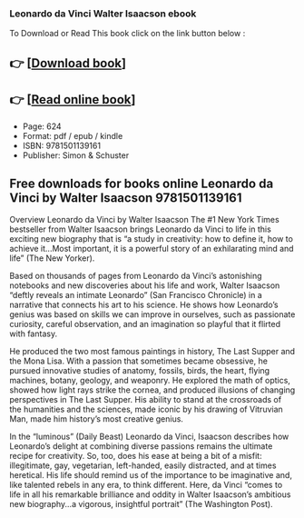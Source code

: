 ### Leonardo da Vinci Walter Isaacson ebook

To Download or Read This book click on the link button below :

## 👉  [**[Download book](http://ebooksharez.info/download.php?group=book&from=github.com&id=497678&lnk=1061 "Download book")**]

## 👉  [**[Read online book](http://ebooksharez.info/download.php?group=book&from=github.com&id=497678&lnk=1061 "Read online book")**]


* Page: 624
* Format: pdf / epub / kindle
* ISBN: 9781501139161
* Publisher: Simon &amp; Schuster



## Free downloads for books online Leonardo da Vinci by Walter Isaacson 9781501139161


Overview
Leonardo da Vinci by Walter Isaacson The #1 New York Times bestseller from Walter Isaacson brings Leonardo da Vinci to life in this exciting new biography that is “a study in creativity: how to define it, how to achieve it...Most important, it is a powerful story of an exhilarating mind and life” (The New Yorker).

 Based on thousands of pages from Leonardo da Vinci’s astonishing notebooks and new discoveries about his life and work, Walter Isaacson “deftly reveals an intimate Leonardo” (San Francisco Chronicle) in a narrative that connects his art to his science. He shows how Leonardo’s genius was based on skills we can improve in ourselves, such as passionate curiosity, careful observation, and an imagination so playful that it flirted with fantasy.

 He produced the two most famous paintings in history, The Last Supper and the Mona Lisa. With a passion that sometimes became obsessive, he pursued innovative studies of anatomy, fossils, birds, the heart, flying machines, botany, geology, and weaponry. He explored the math of optics, showed how light rays strike the cornea, and produced illusions of changing perspectives in The Last Supper. His ability to stand at the crossroads of the humanities and the sciences, made iconic by his drawing of Vitruvian Man, made him history’s most creative genius.

 In the “luminous” (Daily Beast) Leonardo da Vinci, Isaacson describes how Leonardo’s delight at combining diverse passions remains the ultimate recipe for creativity. So, too, does his ease at being a bit of a misfit: illegitimate, gay, vegetarian, left-handed, easily distracted, and at times heretical. His life should remind us of the importance to be imaginative and, like talented rebels in any era, to think different. Here, da Vinci “comes to life in all his remarkable brilliance and oddity in Walter Isaacson’s ambitious new biography...a vigorous, insightful portrait” (The Washington Post).




